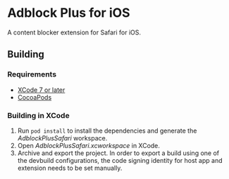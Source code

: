 Adblock Plus for iOS
====================

A content blocker extension for Safari for iOS.

Building
--------

### Requirements

- [XCode 7 or later](https://developer.apple.com/xcode/)
- [CocoaPods](https://cocoapods.org/)

### Building in XCode

1. Run `pod install` to install the dependencies and generate the
   _AdblockPlusSafari_ workspace.
2. Open _AdblockPlusSafari.xcworkspace_ in XCode.
3. Archive and export the project. In order to export a build using one of the
   devbuild configurations, the code signing identity for host app and extension
   needs to be set manually.
